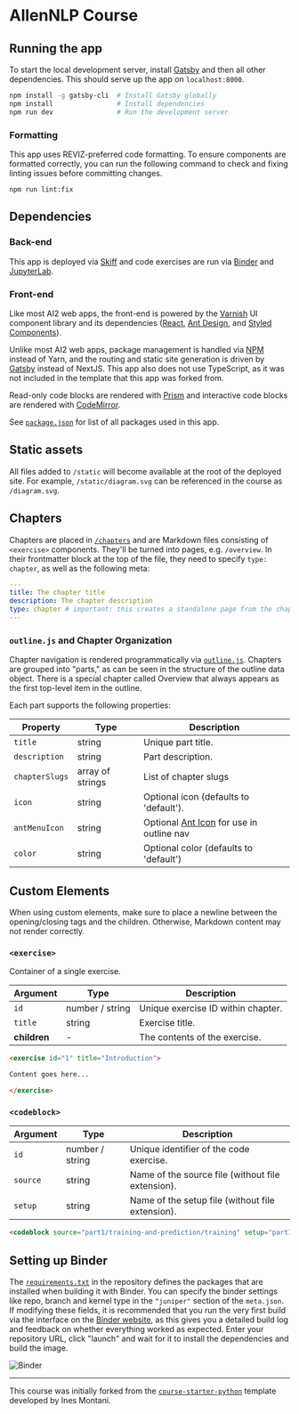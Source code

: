 # AllenNLP Course

## Running the app

To start the local development server, install [Gatsby](https://gatsbyjs.org)
and then all other dependencies. This should serve up the app on
`localhost:8000`.

```bash
npm install -g gatsby-cli  # Install Gatsby globally
npm install                # Install dependencies
npm run dev                # Run the development server
```

### Formatting

This app uses REVIZ-preferred code formatting. To ensure components are formatted correctly, you can run the following command to check and fixing linting issues before committing changes.

```
npm run lint:fix
```

## Dependencies

### Back-end
This app is deployed via [Skiff](https://github.com/allenai/skiff) and code exercises are run via [Binder](https://mybinder.org) and [JupyterLab](https://github.com/jupyterlab/jupyterlab).

### Front-end
Like most AI2 web apps, the front-end is powered by the [Varnish](https://github.com/allenai/varnish) UI component library and its dependencies ([React](https://reactjs.org/), [Ant Design](https://ant.design/), and [Styled Components](https://styled-components.com/)).

Unlike most AI2 web apps, package management is handled via [NPM](https://www.npmjs.com/) instead of Yarn, and the routing and static site generation is driven by [Gatsby](http://gatsbyjs.org/) instead of NextJS. This app also does not use TypeScript, as it was not included in the template that this app was forked from.

Read-only code blocks are rendered with [Prism](https://prismjs.com/) and interactive code blocks are rendered with [CodeMirror](https://codemirror.net/).

See [`package.json`](https://github.com/allenai/allennlp-course/blob/master/package.json) for list of all packages used in this app.

## Static assets

All files added to `/static` will become available at the root of the deployed
site. For example, `/static/diagram.svg` can be referenced in the course as `/diagram.svg`.

## Chapters

Chapters are placed in [`/chapters`](/chapters) and are Markdown files
consisting of `<exercise>` components. They'll be turned into pages, e.g.
`/overview`. In their frontmatter block at the top of the file, they need to
specify `type: chapter`, as well as the following meta:

```yaml
---
title: The chapter title
description: The chapter description
type: chapter # important: this creates a standalone page from the chapter
---
```

### `outline.js` and Chapter Organization

Chapter navigation is rendered programmatically via [`outline.js`](https://github.com/allenai/allennlp-course/blob/master/src/outline.js). Chapters are grouped into "parts," as can be seen in the structure of the outline data object. There is a special chapter called Overview that always appears as the first top-level item in the outline.

Each part supports the following properties:

| Property       | Type             | Description                                                                     |
| -------------- | ---------------- | ------------------------------------------------------------------------------- |
| `title`        | string           | Unique part title.                                                              |
| `description`  | string           | Part description.                                                               |
| `chapterSlugs` | array of strings | List of chapter slugs                                                           |
| `icon`         | string           | Optional icon (defaults to 'default').                                          |
| `antMenuIcon`  | string           | Optional [Ant Icon](https://ant.design/components/icon/) for use in outline nav |
| `color`        | string           | Optional color (defaults to 'default')                                          |

## Custom Elements

When using custom elements, make sure to place a newline between the
opening/closing tags and the children. Otherwise, Markdown content may not
render correctly.

### `<exercise>`

Container of a single exercise.

| Argument     | Type            | Description                                                    |
| ------------ | --------------- | -------------------------------------------------------------- |
| `id`         | number / string | Unique exercise ID within chapter.                             |
| `title`      | string          | Exercise title.                                                |
| **children** | -               | The contents of the exercise.                                  |

```markdown
<exercise id="1" title="Introduction">

Content goes here...

</exercise>
```

### `<codeblock>`

| Argument     | Type            | Description                                                                                  |
| ------------ | --------------- | -------------------------------------------------------------------------------------------- |
| `id`         | number / string | Unique identifier of the code exercise.                                                      |
| `source`     | string          | Name of the source file (without file extension).                                            |
| `setup`      | string          | Name of the setup file (without file extension).                                             |

```markdown
<codeblock source="part1/training-and-prediction/training" setup="part1/setup"></codeblock>
```

## Setting up Binder

The [`requirements.txt`](binder/requirements.txt) in the repository defines the
packages that are installed when building it with Binder. You can specify the
binder settings like repo, branch and kernel type in the `"juniper"` section of
the `meta.json`. If modifying these fields, it is recommended that you run the very
first build via the interface on the [Binder website](https://mybinder.org), as
this gives you a detailed build log and feedback on whether everything worked as expected.
Enter your repository URL, click "launch" and wait for it to install the dependencies
and build the image.

![Binder](https://user-images.githubusercontent.com/13643239/39412757-a518d416-4c21-11e8-9dad-8b4cc14737bc.png)

---

This course was initially forked from the
[`course-starter-python`](https://github.com/ines/course-starter-python) template developed by Ines Montani.
